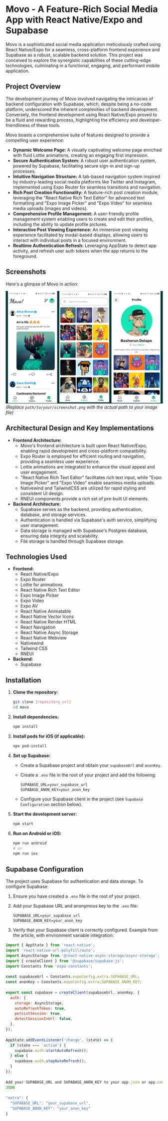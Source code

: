 # Movo - A Feature-Rich Social Media App with React Native/Expo and Supabase

Movo is a sophisticated social media application meticulously crafted using React Native/Expo for a seamless, cross-platform frontend experience and Supabase as a robust, scalable backend solution. This project was conceived to explore the synergistic capabilities of these cutting-edge technologies, culminating in a functional, engaging, and performant mobile application.

## Project Overview

The development journey of Movo involved navigating the intricacies of backend configuration with Supabase, which, despite being a no-code platform, underscored the inherent complexities of backend development. Conversely, the frontend development using React Native/Expo proved to be a fluid and rewarding process, highlighting the efficiency and developer-friendliness of these tools.

Movo boasts a comprehensive suite of features designed to provide a compelling user experience:

-   **Dynamic Welcome Page:** A visually captivating welcome page enriched with fluid Lottie animations, creating an engaging first impression.
-   **Secure Authentication System:** A robust user authentication system, powered by Supabase, facilitating secure sign-in and sign-up processes.
-   **Intuitive Navigation Structure:** A tab-based navigation system inspired by industry-leading social media platforms like Twitter and Instagram, implemented using Expo Router for seamless transitions and navigation.
-   **Rich Post Creation Functionality:** A feature-rich post creation module, leveraging the "React Native Rich Text Editor" for advanced text formatting and "Expo Image Picker" and "Expo Video" for seamless media uploads (images and videos).
-   **Comprehensive Profile Management:** A user-friendly profile management system enabling users to create and edit their profiles, including the ability to update profile pictures.
-   **Interactive Post Viewing Experience:** An immersive post viewing experience facilitated by modal-based displays, allowing users to interact with individual posts in a focused environment.
-   **Realtime Authentication Refresh:** Leveraging AppState to detect app activity, and refresh user auth tokens when the app returns to the foreground.

## Screenshots

Here's a glimpse of Movo in action:

![Movo App Screenshot](assets/screenshot.jpg)  *(Replace `path/to/your/screenshot.png` with the actual path to your image file)*

## Architectural Design and Key Implementations

* **Frontend Architecture:**
    * Movo's frontend architecture is built upon React Native/Expo, enabling rapid development and cross-platform compatibility.
    * Expo Router is employed for efficient routing and navigation, providing a seamless user experience.
    * Lottie animations are integrated to enhance the visual appeal and user engagement.
    * "React Native Rich Text Editor" facilitates rich text input, while "Expo Image Picker" and "Expo Video" enable seamless media uploads.
    * Nativewind and TailwindCSS are utilized for rapid styling and consistent UI design.
    * RNEUI components provide a rich set of pre-built UI elements.
* **Backend Architecture:**
    * Supabase serves as the backend, providing authentication, database, and storage services.
    * Authentication is handled via Supabase's auth service, simplifying user management.
    * Data storage is managed with Supabase's Postgres database, ensuring data integrity and scalability.
    * File storage is handled through Supabase storage.

## Technologies Used

-   **Frontend:**
    -   React Native/Expo
    -   Expo Router
    -   Lottie for animations
    -   React Native Rich Text Editor
    -   Expo Image Picker
    -   Expo Video
    -   Expo AV
    -   React Native Animatable
    -   React Native Vector Icons
    -   React Native Render HTML
    -   React Navigation
    -   React Native Async Storage
    -   React Native Webview
    -   Nativewind
    -   Tailwind CSS
    -   RNEUI
-   **Backend:**
    -   Supabase

## Installation

1.  **Clone the repository:**

    ```bash
    git clone [repository_url]
    cd movo
    ```

2.  **Install dependencies:**

    ```bash
    npm install
    ```

3.  **Install pods for iOS (if applicable):**

    ```bash
    npx pod-install
    ```

4.  **Set up Supabase:**
    -   Create a Supabase project and obtain your `supabaseUrl` and `anonKey`.
    -   Create a `.env` file in the root of your project and add the following:

        ```
        SUPABASE_URL=your_supabase_url
        SUPABASE_ANON_KEY=your_anon_key
        ```
    -   Configure your Supabase client in the project (see `Supabase Configuration` section below).

5.  **Start the development server:**

    ```bash
    npm start
    ```

6.  **Run on Android or iOS:**

    ```bash
    npm run android
    # or
    npm run ios
    ```

## Supabase Configuration

The project uses Supabase for authentication and data storage. To configure Supabase:

1.  Ensure you have created a `.env` file in the root of your project.
2.  Add your Supabase URL and anonymous key to the `.env` file:

    ```
    SUPABASE_URL=your_supabase_url
    SUPABASE_ANON_KEY=your_anon_key
    ```

3.  Verify that your Supabase client is correctly configured. Example from the article, with environment variable integration:

```javascript
import { AppState } from 'react-native';
import 'react-native-url-polyfill/auto';
import AsyncStorage from '@react-native-async-storage/async-storage';
import { createClient } from '@supabase/supabase-js';
import Constants from 'expo-constants';

const supabaseUrl = Constants.expoConfig.extra.SUPABASE_URL;
const anonKey = Constants.expoConfig.extra.SUPABASE_ANON_KEY;

export const supabase = createClient(supabaseUrl, anonKey, {
  auth: {
    storage: AsyncStorage,
    autoRefreshToken: true,
    persistSession: true,
    detectSessionInUrl: false,
  },
});

AppState.addEventListener('change', (state) => {
  if (state === 'active') {
    supabase.auth.startAutoRefresh();
  } else {
    supabase.auth.stopAutoRefresh();
  }
});

Add your SUPABASE_URL and SUPABASE_ANON_KEY to your app.json or app.config.js in the extra section.
JSON

"extra": {
  "SUPABASE_URL": "your_supabase_url",
  "SUPABASE_ANON_KEY": "your_anon_key"
}